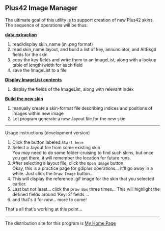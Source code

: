 ##  Plus42 Image Manager

The ultimate goal of this utility is to support creation of new Plus42 skins.  
The sequence of operations will be thus:

<ins>**data extraction**</ins>
1. read/display skin_name (in .png format)
2. read skin_name.layout, and build a list of key, annunciator, and AltBkgd fields for the skin
3. copy the key fields and write them to an ImageList,
   along with a lookup table of length/width for each field
4. save the ImageList to a file

<ins>**Display ImageList contents**</ins>
1. display the fields of the ImageList, along with relevant index

<ins>**Build the new skin**</ins>
1. manually create a skin-format file describing indices and positions of images
   within new image
2. Let program generate a new .layout file for the new skin
    
<hr>

Usage instructions (development version)  

1. Click the button labeled <code>Start here</code>
2. Select a .layout file from some existing skin  
   You *may* need to do some folder-cruising to find such skins,
   but once you get there, it will remember the location for future runs.  
3. After selecting a layout file, click the <code>Open Image</code> button.  
   Okay, this is a practice page for gdiplus operations... it'll go away in a while.
   Just click the <code>Draw Image</code> button...
4. This will display the reference .gif image for the skin that you selected earlier.
5. Last but not least... click the <code>Draw Box</code> three times...
   This will highlight the defined fields around 'Key: 2' fields ...
6. and that's it for now... more to come!   
      
   
That's all that's working at this point...
   
<hr>

The distribution site for this program is [My Home Page](https://derelllicht.42web.io/pimage_mgr.html)
